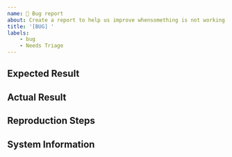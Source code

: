 ```yaml
---
name: 🐛 Bug report
about: Create a report to help us improve whensomething is not working correctly
title: '[BUG] '
labels:
    - bug
    - Needs Triage
---
```


<!-- Summary. -->

## Expected Result

<!-- What you expected. -->

## Actual Result

<!-- What happened instead. -->

## Reproduction Steps


## System Information

